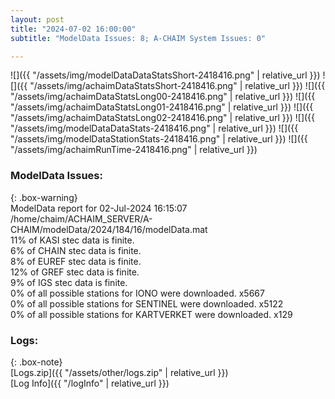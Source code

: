 ```yaml
---
layout: post
title: "2024-07-02 16:00:00"
subtitle: "ModelData Issues: 8; A-CHAIM System Issues: 0"

---
```


![]({{ "/assets/img/modelDataDataStatsShort-2418416.png" | relative_url }})
![]({{ "/assets/img/achaimDataStatsShort-2418416.png" | relative_url }})
![]({{ "/assets/img/achaimDataStatsLong00-2418416.png" | relative_url }})
![]({{ "/assets/img/achaimDataStatsLong01-2418416.png" | relative_url }})
![]({{ "/assets/img/achaimDataStatsLong02-2418416.png" | relative_url }})
![]({{ "/assets/img/modelDataDataStats-2418416.png" | relative_url }})
![]({{ "/assets/img/modelDataStationStats-2418416.png" | relative_url }})
![]({{ "/assets/img/achaimRunTime-2418416.png" | relative_url }})


### ModelData Issues:  
  
{: .box-warning}  
 ModelData report for 02-Jul-2024 16:15:07   
 /home/chaim/ACHAIM_SERVER/A-CHAIM/modelData/2024/184/16/modelData.mat   
 11% of KASI stec data is finite.   
 6% of CHAIN stec data is finite.   
 8% of EUREF stec data is finite.   
 12% of GREF stec data is finite.   
 9% of IGS stec data is finite.   
 0% of all possible stations for IONO were downloaded. x5667   
 0% of all possible stations for SENTINEL were downloaded. x5122   
 0% of all possible stations for KARTVERKET were downloaded. x129   
  


### Logs:  
  
{: .box-note}  
[Logs.zip]({{ "/assets/other/logs.zip" | relative_url }})  
[Log Info]({{ "/logInfo" | relative_url }})  

